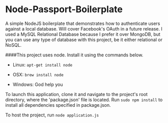 # Node-Passport-Boilerplate
A simple NodeJS boilerplate that demonstrates how to authenticate users against a local database. Will cover Facebook's OAuth in a future release.  I used a MySQL Relational Database because I prefer it over MongoDB, but you can use any type of database with this project, be it either relational or NoSQL.

####This project uses node.  Install it using the commands below.


* Linux: `apt-get install node`

* OSX: `brew install node`

* Windows: God help you


To launch this application, clone it and navigate to the project's root directory, where the 'package.json' file is located.  Run `sudo npm install` to install all dependencies specified in package.json.


To host the project, run `node application.js`
